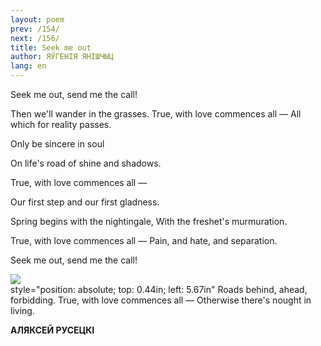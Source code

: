 ```yaml
---
layout: poem
prev: /154/
next: /156/
title: Seek me out
author: ЯЎГЕНІЯ ЯНІШЧЫЦ
lang: en
---
```



 
Seek me out, send me the call!

Then we'll wander in the grasses. True, with love commences all — All which for reality passes.

Only be sincere in soul

On life's road of shine and shadows.

True, with love commences all —

Our first step and our first gladness.

Spring begins with the nightingale, With the freshet's murmuration.

True, with love commences all — Pain, and hate, and separation.

Seek me out, send me the call!

![](2022-%D0%9C%D1%96%D0%BD%D1%81%D0%BA-%D0%BB%D1%83%D1%87%D0%BD%D0%B0%D1%81%D1%86%D1%8C-%D0%BC%D1%96%D0%BA%D0%BE%D0%BB%D0%B0-%D0%BC%D1%8F%D1%82%D0%BB%D1%96%D1%86%D0%BA%D1%96_html_24d7865e708c2567.jpg)  
style="position: absolute; top: 0.44in; left: 5.67in" Roads behind, ahead, forbidding. True, with love commences all — Otherwise there's nought in living.

**АЛЯКСЕЙ РУСЕЦКІ**
